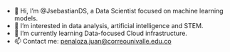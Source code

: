 - 👋 Hi, I’m @JsebastianDS, a Data Scientist focused on machine learning models.
- 👀 I’m interested in data analysis, artificial intelligence and STEM.
- 🌱 I’m currently learning Data-focused Cloud infrastructure.
- 📫 Contact me: penaloza.juan@correounivalle.edu.co 
